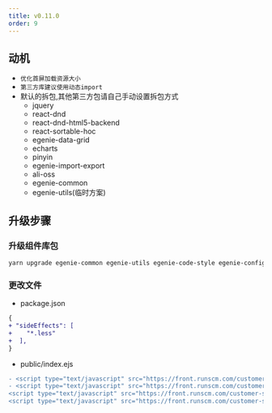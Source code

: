 ```yaml
---
title: v0.11.0
order: 9
---
```


## 动机

- `优化首屏加载资源大小`
- `第三方库建议使用动态import`
- 默认的拆包,其他第三方包请自己手动设置拆包方式
  - jquery
  - react-dnd
  - react-dnd-html5-backend
  - react-sortable-hoc
  - egenie-data-grid
  - echarts
  - pinyin
  - egenie-import-export
  - ali-oss
  - egenie-common
  - egenie-utils(临时方案)

## 升级步骤

### 升级组件库包

```bash
yarn upgrade egenie-common egenie-utils egenie-code-style egenie-config egenie-react-scripts egenie-test --latest
```

### 更改文件

- package.json

```diff
{
+ "sideEffects": [
+    "*.less"
+  ],
}
```

- public/index.ejs

```diff
- <script type="text/javascript" src="https://front.runscm.com/customer-source/common/reactDnD.min.js?v=11.1.3"></script>
- <script type="text/javascript" src="https://front.runscm.com/customer-source/common/reactDnDHTML5Backend.min.js?v=11.1.3"></script>
<script type="text/javascript" src="https://front.runscm.com/customer-source/common/moment.min.js?v=2.29.1"></script>
<script type="text/javascript" src="https://front.runscm.com/customer-source/common/axios.min.js?v=0.21.0"></script></html>
```
